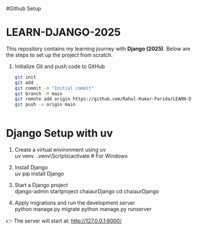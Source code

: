 #Github Setup
# LEARN-DJANGO-2025  

This repository contains my learning journey with **Django (2025)**. Below are the steps to set up the project from scratch.  

1. Initialize Git and push code to GitHub  
   ```bash
   git init
   git add .
   git commit -m "Initial commit"
   git branch -M main
   git remote add origin https://github.com/Rahul-Kumar-Parida/LEARN-DJANGO-2025.git
   git push -u origin main



# Django Setup with uv


1. Create a virtual environment using uv  
   uv venv
   .\.venv\Scripts\activate   # For Windows

2. Install Django  
   uv pip install Django

3. Start a Django project  
   django-admin startproject chaiaurDjango
   cd chaiaurDjango

4. Apply migrations and run the development server  
   python manage.py migrate
   python manage.py runserver

👉 The server will start at: http://127.0.0.1:8000/
